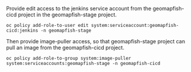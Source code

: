 Provide edit access to the jenkins service account from the geomapfish-cicd project in the geomapfish-stage project.

```
oc policy add-role-to-user edit system:serviceaccount:geomapfish-cicd:jenkins -n geomapfish-stage
```

Then provide image-puller access, so that geomapfish-stage project can pull an image from the geomapfish-cicd project.

```
oc policy add-role-to-group system:image-puller system:serviceaccounts:geomapfish-stage -n geomapfish-cicd
```